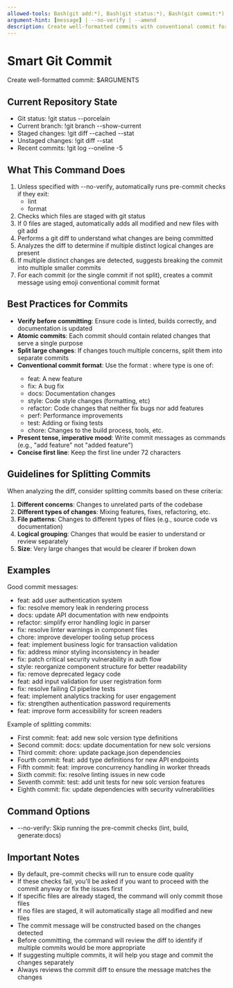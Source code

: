 ```yaml
---
allowed-tools: Bash(git add:*), Bash(git status:*), Bash(git commit:*), Bash(git diff:*), Bash(git log:*)
argument-hint: [message] | --no-verify | --amend
description: Create well-formatted commits with conventional commit format and emoji
---
```


# Smart Git Commit

Create well-formatted commit: $ARGUMENTS

## Current Repository State

- Git status: !git status --porcelain
- Current branch: !git branch --show-current
- Staged changes: !git diff --cached --stat
- Unstaged changes: !git diff --stat
- Recent commits: !git log --oneline -5

## What This Command Does

1. Unless specified with --no-verify, automatically runs pre-commit checks if they exit:
   - lint
   - format
2. Checks which files are staged with git status
3. If 0 files are staged, automatically adds all modified and new files with git add
4. Performs a git diff to understand what changes are being committed
5. Analyzes the diff to determine if multiple distinct logical changes are present
6. If multiple distinct changes are detected, suggests breaking the commit into multiple smaller commits
7. For each commit (or the single commit if not split), creates a commit message using emoji conventional commit format

## Best Practices for Commits

- **Verify before committing**: Ensure code is linted, builds correctly, and documentation is updated
- **Atomic commits**: Each commit should contain related changes that serve a single purpose
- **Split large changes**: If changes touch multiple concerns, split them into separate commits
- **Conventional commit format**: Use the format <type>: <description> where type is one of:
  - feat: A new feature
  - fix: A bug fix
  - docs: Documentation changes
  - style: Code style changes (formatting, etc)
  - refactor: Code changes that neither fix bugs nor add features
  - perf: Performance improvements
  - test: Adding or fixing tests
  - chore: Changes to the build process, tools, etc.
- **Present tense, imperative mood**: Write commit messages as commands (e.g., "add feature" not "added feature")
- **Concise first line**: Keep the first line under 72 characters

## Guidelines for Splitting Commits

When analyzing the diff, consider splitting commits based on these criteria:

1. **Different concerns**: Changes to unrelated parts of the codebase
2. **Different types of changes**: Mixing features, fixes, refactoring, etc.
3. **File patterns**: Changes to different types of files (e.g., source code vs documentation)
4. **Logical grouping**: Changes that would be easier to understand or review separately
5. **Size**: Very large changes that would be clearer if broken down

## Examples

Good commit messages:

- feat: add user authentication system
- fix: resolve memory leak in rendering process
- docs: update API documentation with new endpoints
- refactor: simplify error handling logic in parser
- fix: resolve linter warnings in component files
- chore: improve developer tooling setup process
- feat: implement business logic for transaction validation
- fix: address minor styling inconsistency in header
- fix: patch critical security vulnerability in auth flow
- style: reorganize component structure for better readability
- fix: remove deprecated legacy code
- feat: add input validation for user registration form
- fix: resolve failing CI pipeline tests
- feat: implement analytics tracking for user engagement
- fix: strengthen authentication password requirements
- feat: improve form accessibility for screen readers

Example of splitting commits:

- First commit: feat: add new solc version type definitions
- Second commit: docs: update documentation for new solc versions
- Third commit: chore: update package.json dependencies
- Fourth commit: feat: add type definitions for new API endpoints
- Fifth commit: feat: improve concurrency handling in worker threads
- Sixth commit: fix: resolve linting issues in new code
- Seventh commit: test: add unit tests for new solc version features
- Eighth commit: fix: update dependencies with security vulnerabilities

## Command Options

- --no-verify: Skip running the pre-commit checks (lint, build, generate:docs)

## Important Notes

- By default, pre-commit checks will run to ensure code quality
- If these checks fail, you'll be asked if you want to proceed with the commit anyway or fix the issues first
- If specific files are already staged, the command will only commit those files
- If no files are staged, it will automatically stage all modified and new files
- The commit message will be constructed based on the changes detected
- Before committing, the command will review the diff to identify if multiple commits would be more appropriate
- If suggesting multiple commits, it will help you stage and commit the changes separately
- Always reviews the commit diff to ensure the message matches the changes
